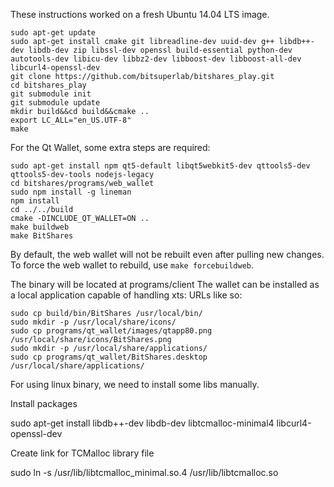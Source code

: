 These instructions worked on a fresh Ubuntu 14.04 LTS image.

    sudo apt-get update
    sudo apt-get install cmake git libreadline-dev uuid-dev g++ libdb++-dev libdb-dev zip libssl-dev openssl build-essential python-dev autotools-dev libicu-dev libbz2-dev libboost-dev libboost-all-dev libcurl4-openssl-dev
    git clone https://github.com/bitsuperlab/bitshares_play.git
    cd bitshares_play
    git submodule init
    git submodule update
    mkdir build&&cd build&&cmake ..
    export LC_ALL="en_US.UTF-8"
    make

For the Qt Wallet, some extra steps are required:

	sudo apt-get install npm qt5-default libqt5webkit5-dev qttools5-dev qttools5-dev-tools nodejs-legacy
	cd bitshares/programs/web_wallet
	sudo npm install -g lineman
	npm install
	cd ../../build
	cmake -DINCLUDE_QT_WALLET=ON ..
	make buildweb
	make BitShares

By default, the web wallet will not be rebuilt even after pulling new changes. To force the web wallet to rebuild, use `make forcebuildweb`.

The binary will be located at programs/client
The wallet can be installed as a local application capable of handling xts: URLs like so:

	sudo cp build/bin/BitShares /usr/local/bin/
	sudo mkdir -p /usr/local/share/icons/
	sudo cp programs/qt_wallet/images/qtapp80.png /usr/local/share/icons/BitShares.png
	sudo mkdir -p /usr/local/share/applications/
	sudo cp programs/qt_wallet/BitShares.desktop /usr/local/share/applications/

For using linux binary, we need to install some libs manually.

Install packages

   sudo apt-get install libdb++-dev libdb-dev libtcmalloc-minimal4 libcurl4-openssl-dev

Create link for TCMalloc library file

   sudo ln -s /usr/lib/libtcmalloc_minimal.so.4 /usr/lib/libtcmalloc.so
